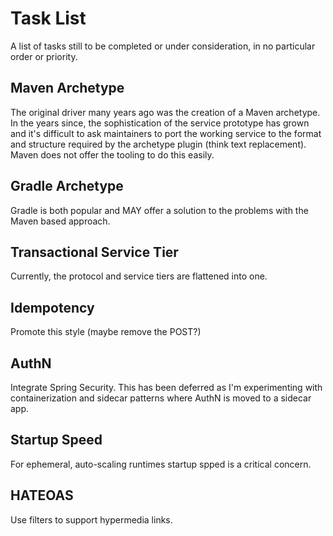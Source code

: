 # Task List

A list of tasks still to be completed or under consideration, in no particular order or priority.

## Maven Archetype
The original driver many years ago was the creation of a Maven archetype. In the years
since, the sophistication of the service prototype has grown and it's difficult
to ask maintainers to port the working service to the format and structure required
by the archetype plugin (think text replacement). Maven does not offer the tooling
to do this easily.

## Gradle Archetype
Gradle is both popular and MAY offer a solution to the problems with the Maven based
approach.

## Transactional Service Tier
Currently, the protocol and service tiers are flattened into one. 

## Idempotency
Promote this style (maybe remove the POST?)

## AuthN
Integrate Spring Security. This has been deferred as I'm experimenting with containerization
and sidecar patterns where AuthN is moved to a sidecar app.

## Startup Speed
For ephemeral, auto-scaling runtimes startup spped is a critical concern.

## HATEOAS
Use filters to support hypermedia links.

